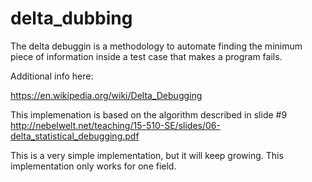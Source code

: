 # delta_dubbing

The delta debuggin is a methodology to automate finding the minimum piece of information inside a test case that makes a 
program fails.

Additional info here:

https://en.wikipedia.org/wiki/Delta_Debugging

This implemenation is based on the algorithm described in slide #9
http://nebelwelt.net/teaching/15-510-SE/slides/06-delta_statistical_debugging.pdf

This is a very simple implementation, but it will keep growing. This implementation only works for one field.

